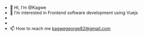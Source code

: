 - 👋 Hi, I’m @Kagwe
- 👀 I’m interested in Frontend software development using Vuejs
-
-
- 📫 How to reach me kagwegeorge82@gmail.com

<!---
Kagweitis/Kagweitis is a ✨ special ✨ repository because its `README.md` (this file) appears on your GitHub profile.
You can click the Preview link to take a look at your changes.
--->
